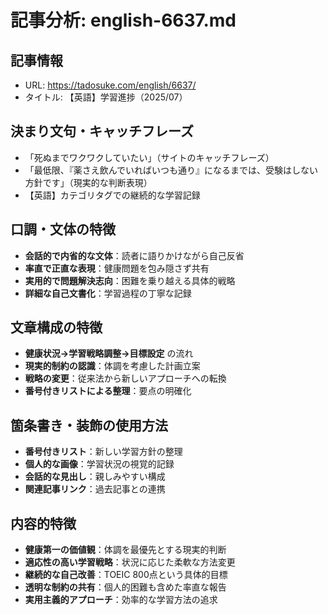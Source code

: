 # 記事分析: english-6637.md

## 記事情報
- URL: https://tadosuke.com/english/6637/
- タイトル: 【英語】学習進捗（2025/07）

## 決まり文句・キャッチフレーズ
- 「死ぬまでワクワクしていたい」（サイトのキャッチフレーズ）
- 「最低限、『薬さえ飲んでいればいつも通り』になるまでは、受験はしない方針です」（現実的な判断表現）
- 【英語】カテゴリタグでの継続的な学習記録

## 口調・文体の特徴
- **会話的で内省的な文体**：読者に語りかけながら自己反省
- **率直で正直な表現**：健康問題を包み隠さず共有
- **実用的で問題解決志向**：困難を乗り越える具体的戦略
- **詳細な自己文書化**：学習過程の丁寧な記録

## 文章構成の特徴
- **健康状況→学習戦略調整→目標設定** の流れ
- **現実的制約の認識**：体調を考慮した計画立案
- **戦略の変更**：従来法から新しいアプローチへの転換
- **番号付きリストによる整理**：要点の明確化

## 箇条書き・装飾の使用方法
- **番号付きリスト**：新しい学習方針の整理
- **個人的な画像**：学習状況の視覚的記録
- **会話的な見出し**：親しみやすい構成
- **関連記事リンク**：過去記事との連携

## 内容的特徴
- **健康第一の価値観**：体調を最優先とする現実的判断
- **適応性の高い学習戦略**：状況に応じた柔軟な方法変更
- **継続的な自己改善**：TOEIC 800点という具体的目標
- **透明な制約の共有**：個人的困難も含めた率直な報告
- **実用主義的アプローチ**：効率的な学習方法の追求